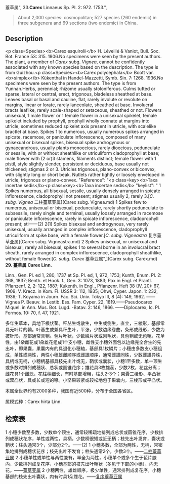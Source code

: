 薹草属",
33.**Carex** Linnaeus Sp. Pl. 2: 972. 1753.",

> About 2,000 species: cosmopolitan; 527 species (260 endemic) in three subgenera and 69 sections (two endemic) in China.

## Description
&lt;p class=Species&gt;&lt;b&gt;Carex esquirolii&lt;/b&gt; H. Léveillé &amp; Vaniot, Bull. Soc. Bot. France 53: 315. 1906.No specimens were seen by the present authors. The plant, a member of *Carex* subg. *Vignea*, cannot be confidently associated with any known species based on the description. The type is from Guizhou.&lt;p class=Species&gt;&lt;b&gt;Carex polycephala&lt;/b&gt; Boott var. &lt;b&gt;simplex&lt;/b&gt; Kükenthal in Handel-Mazzetti, Symb. Sin. 7: 1268. 1936.No specimens were seen by the present authors. The type is from Yunnan.Herbs, perennial; rhizome usually stoloniferous. Culms tufted or sparse, lateral or central, erect, trigonous, bladeless sheathed at base. Leaves basal or basal and cauline, flat, rarely involute or revolute on margins, linear or lorate, rarely lanceolate, sheathed at base. Involucral bracts leaflike, rarely scale-shaped or setaceous, sheathed or not. Flowers unisexual, 1 male flower or 1 female flower in a unisexual spikelet, female spikelet included by prophyll, prophyll wholly connate at margins into utricle, sometimes reduced spikelet axis present in utricle, with scalelike bractlet at base. Spikes 1 to numerous, usually numerous spikes arranged in spicate, racemose, or paniculate inflorescence, composed of many unisexual or bisexual spikes, bisexual spike androgynous or gynaecandrous, usually plants monoecious, rarely dioecious, pedunculate or sessile, with or without sheathlike or utriculiform cladoprophyll at base; male flower with (2 or)3 stamens, filaments distinct; female flower with 1 pistil, style slightly slender, persistent or deciduous, base usually not thickened; stigmas 2 or 3. Utricles trigonous, plano-convex or biconvex, with slightly long or short beak. Nutlets rather tightly or loosely enveloped in utricle, trigonous or plano-convex.
  "Reference": "&lt;p class=key&gt;&lt;b&gt;Taxa incertae sedis&lt;/b&gt;&lt;p class=key&gt;&lt;b&gt;Taxa incertae sedis&lt;/b&gt;
  "keylist": "
1 Spikes numerous, all bisexual, sessile, usually densely arranged in spicate inflorescence, cladoprophyll not present; stigmas usually 2, rarely 3.[*C. subg. Vignea* 二柱薹草亚属](Carex subg. Vignea.md)
1 Spikes few to numerous, unisexual or bisexual, pedunculate, rarely shortly pedunculate to subsessile, rarely single and terminal, usually loosely arranged in racemose or paniculate inflorescence, rarely in spicate inflorescence, cladoprophyll present; sti——(2)
2(1) Spikes bisexual and androgynous, very rarely unisexual, usually arranged in complex inflorescence, cladoprophyll utriculiform at spike base, with a female flower.[*C. subg. Vigneastra* 复序薹草亚属](Carex subg. Vigneastra.md)
2 Spikes unisexual, or unisexual and bisexual, rarely all bisexual, spikes 1 to several borne in an involucral bract sheath, rarely arranged in complex inflorescence, cladoprophyll sheathlike, without female flower.[*C. subg. Carex* 薹草亚属",](Carex subg. Carex.md)
**29. 薹草属 Carex Linn.**

Linn., Gen. Pl. ed 1, 280, 1737 et Sp. Pl. ed, 1, 972, 1753; Kunth, Enum. Pl. 2: 368, 1837; Benth. et Hook. f., Gen. 3: 1073, 1883; Pax in Engl. et Prantl. Pflanzenf. 2, 2: 122, 1887; Kukenth. in Engl., Pflanzenr. Heft 38 (IV, 20): 67, 1909; V. Krecz. in Kom. Fl. USSR 3: 112, 1935; Ohwi, Cyper. Japon. 1: 232, 1936; T. Koyama in Journ. Fac. Sci. Univ. Tokyo Ⅲ, 8 (4): 149, 1962. ——Vignea P. Beauv. in Lestib. Ess. Fam. Cyper. 22, 1819.——Pseudocarex Miquel. in Ann. Mus. Bot. Lugd. -Batav. 2: 146, 1866. ——Diplocarex, Ic. Pl. Formos. 10: 70, f. 47, 1921.

多年生草本，具地下根状茎。秆丛生或散生，中生或侧生，直立，三棱形，基部常具无叶片的鞘。叶基生或兼具秆生叶，平张，少数边缘卷曲，条形或线形，少数为披针形，基部通常具鞘。苞片叶状，少数鳞片状或刚毛状，具苞鞘或无苞鞘。花单性，由1朵雌花或1朵雄花组成1个支小穗，雌性支小穗外面包以边缘完全合生的先出叶，即果囊，果囊内有的具退化小穗轴，基部具1枚鳞片；小穗由多数支小穗组成，单性或两性，两性小穗雄雌顺序或雌雄顺序，通常雌雄同株，少数雌雄异株，具柄或无柄，小穗柄基部具枝先出叶或无，鞘状或囊状，小穗1至多数，单一顶生或多数时排列成穗状、总状或圆锥花序；雄花具3枚雄蕊，少数2枚，花丝分离；雌花具1个雌蕊，花柱稍细长，有时基部增粗，柱头2-3个；果囊三棱形、平凸状或双凸状，具或长或短的喙。小坚果较紧或较松地包于果囊内，三棱形或平凸状。

本属全世界约有2000多种，我国有近500种，分布于全国各省区。

属模式种：Carex hirta Linn.

## 检索表

1 小穗少数至多数，少数单个顶生，通常较稀疏地排列成总状或圆锥花序，少数排列成穗状花序，单性或两性，具柄，少数柄很短或近无柄；枝先出叶发育，囊状或鞘状；柱头通常3个，少部分2个。——(2)
1 小穗多数，全部为两性，无柄，常密集地排列成穗状花序；枝先出叶不发育；柱头通常2个，少数3个。——[二柱薹草亚属](Subgen.%20Vignea.md)
2 小穗单性或单性与两性兼有，罕全为两性，小穗单个或多个生于苞片腋内，少数排列成复花序，小穗基部的枝先出叶鞘状（多见于下部的小穗），内无花。——[薹草亚属](Subgen.%20Carex.md)
2 小穗两性，雄雌顺序，极少单性，通常排列成复花序，小穗基部的枝先出叶囊状，内有时具1朵雌花。——[复序薹草亚属](Subgen.%20Indocarex.md)
